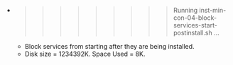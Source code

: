 * >>>>>>>>> Running inst-min-con-04-block-services-start-postinstall.sh ...
  * Block services from starting after they are being installed.
  * Disk size = 1234392K. Space Used = 8K.
